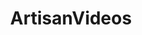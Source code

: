 ---
title: ArtisanVideos
crosslinks:
- woodworking
- videos
- xkcd
- restofthefuckingowl
- homestead
- chefknives
- iamveryculinary
- DIY
- IAmA
- gameofthrones
- todayilearned
- gatekeeping
- explainlikeimfive
- synthesizers
- mealtimevideos
- goodyearwelt
- cardistry
- VideosWithoutSpeech
- AskReddit
---